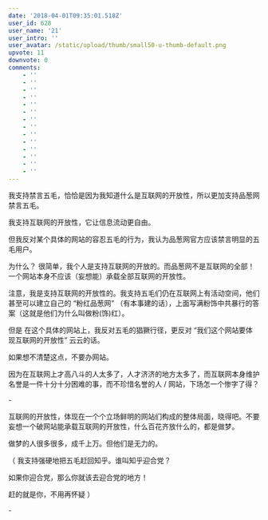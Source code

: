 ```yaml
---
date: '2018-04-01T09:35:01.518Z'
user_id: 628
user_name: '21'
user_intro: ''
user_avatar: /static/upload/thumb/small50-u-thumb-default.png
upvote: 11
downvote: 0
comments:
    - ''
    - ''
    - ''
    - ''
    - ''
    - ''
    - ''
    - ''
    - ''
    - ''
    - ''
    - ''
    - ''
    - ''
---
```


我支持禁言五毛，恰恰是因为我知道什么是互联网的开放性，所以更加支持品葱网禁言五毛。

我支持互联网的开放性，它让信息流动更自由。

但我反对某个具体的网站的容忍五毛的行为，我认为品葱网官方应该禁言明显的五毛用户。

为什么？ 很简单，我个人是支持互联网的开放的。而品葱网不是互联网的全部！一个网站本身不应该（妄想能）承载全部互联网的开放性。

注意，我是支持互联网的开放性的。我支持五毛们仍在互联网上有活动空间，他们甚至可以建立自己的 “粉红品葱网” （有本事建的话），上面写满粉饰中共暴行的答案（这就是他们为什么叫做粉(饰)红）。

但是 在这个具体的网站上，我反对五毛的猖獗行径，更反对 “我们这个网站要体现互联网的开放性” 云云的话。

如果想不清楚这点，不要办网站。

因为在互联网上才高八斗的人太多了，人才济济的地方太多了，而互联网本身维护名誉是一件十分十分困难的事，而不珍惜名誉的人 / 网站，下场怎一个惨字了得？

\-

互联网的开放性，体现在一个个立场鲜明的网站们构成的整体局面，晓得吧。不要妄想一个破网站能承载互联网的开放性，什么百花齐放什么的，都是做梦。

做梦的人很多很多，成千上万。但他们是无力的。

（ 我支持强硬地把五毛赶回知乎。谁叫知乎迎合党？

如果你迎合党，那么你就该去迎合党的地方！

赶的就是你，不用再怀疑 ）  

\-
